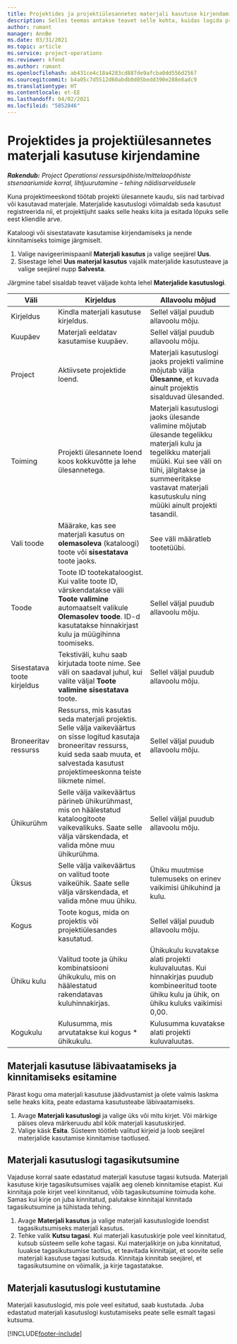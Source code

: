 ```yaml
---
title: Projektides ja projektiülesannetes materjali kasutuse kirjendamine
description: Selles teemas antakse teavet selle kohta, kuidas logida projektides ja projektiülesannetes materjalide kasutamist.
author: rumant
manager: AnnBe
ms.date: 03/31/2021
ms.topic: article
ms.service: project-operations
ms.reviewer: kfend
ms.author: rumant
ms.openlocfilehash: ab431ce4c18a4283cd887de9afcba0dd556d2567
ms.sourcegitcommit: b4a05c7d5512d60abdb0d05bedd390e288e8adc9
ms.translationtype: HT
ms.contentlocale: et-EE
ms.lasthandoff: 04/02/2021
ms.locfileid: "5852846"
---
```

# <a name="record-material-usage-on-projects-and-project-tasks"></a>Projektides ja projektiülesannetes materjali kasutuse kirjendamine

_**Rakendub:** Project Operationsi ressursipõhiste/mittelaopõhiste stsenaariumide korral, lihtjuurutamine – tehing näidisarveldusele_

Kuna projektimeeskond töötab projekti ülesannete kaudu, siis nad tarbivad või kasutavad materjale. Materjalide kasutuslogi võimaldab seda kasutust registreerida nii, et projektijuht saaks selle heaks kiita ja esitada lõpuks selle eest kliendile arve. 

Kataloogi või sisestatavate kasutamise kirjendamiseks ja nende kinnitamiseks toimige järgmiselt. 

1. Valige navigeerimispaanil **Materjali kasutus** ja valige seejärel **Uus**.
2. Sisestage lehel **Uus materjal kasutus** vajalik materjalide kasutusteave ja valige seejärel nupp **Salvesta**.

Järgmine tabel sisaldab teavet väljade kohta lehel **Materjalide kasutuslogi**. 

| **Väli** | **Kirjeldus** | **Allavoolu mõjud** |
| --- | --- | --- |
| Kirjeldus | Kindla materjali kasutuse kirjeldus. | Sellel väljal puudub allavoolu mõju. |
| Kuupäev | Materjali eeldatav kasutamise kuupäev. | Sellel väljal puudub allavoolu mõju. |
| Project | Aktiivsete projektide loend. | Materjali kasutuslogi jaoks projekti valimine mõjutab välja **Ülesanne**, et kuvada ainult projektis sisalduvad ülesanded. |
| Toiming | Projekti ülesannete loend koos kokkuvõtte ja lehe ülesannetega. | Materjali kasutuslogi jaoks ülesande valimine mõjutab ülesande tegelikku materjali kulu ja tegelikku materjali müüki. Kui see väli on tühi, jälgitakse ja summeeritakse vastavat materjali kasutuskulu ning müüki ainult projekti tasandil. |
| Vali toode | Määrake, kas see materjali kasutus on **olemasoleva** (kataloogi) toote või **sisestatava** toote jaoks. | See väli määratleb tootetüübi. |
| Toode | Toote ID tootekataloogist. Kui valite toote ID, värskendatakse väli **Toote valimine** automaatselt valikule **Olemasolev toode**. ID-d kasutatakse hinnakirjast kulu ja müügihinna toomiseks. | Sellel väljal puudub allavoolu mõju. |
| Sisestatava toote kirjeldus | Tekstiväli, kuhu saab kirjutada toote nime. See väli on saadaval juhul, kui valite väljal **Toote valimine** **sisestatava** toote.| Sellel väljal puudub allavoolu mõju. |
| Broneeritav ressurss| Ressurss, mis kasutas seda materjali projektis. Selle välja vaikeväärtus on sisse logitud kasutaja broneeritav ressurss, kuid seda saab muuta, et salvestada kasutust projektimeeskonna teiste liikmete nimel. | Sellel väljal puudub allavoolu mõju. |
| Ühikurühm | Selle välja vaikeväärtus pärineb ühikurühmast, mis on häälestatud kataloogitoote vaikevalikuks. Saate selle välja värskendada, et valida mõne muu ühikurühma. | Sellel väljal puudub allavoolu mõju. |
| Üksus | Selle välja vaikeväärtus on valitud toote vaikeühik. Saate selle välja värskendada, et valida mõne muu ühiku. | Ühiku muutmise tulemuseks on erinev vaikimisi ühikuhind ja kulu. |
| Kogus | Toote kogus, mida on projektis või projektiülesandes kasutatud. | Sellel väljal puudub allavoolu mõju. |
| Ühiku kulu | Valitud toote ja ühiku kombinatsiooni ühikukulu, mis on häälestatud rakendatavas kuluhinnakirjas. | Ühikukulu kuvatakse alati projekti kuluvaluutas. Kui hinnakirjas puudub kombineeritud toote ühiku kulu ja ühik, on ühiku kuluks vaikimisi 0,00. |
| Kogukulu | Kulusumma, mis arvutatakse kui kogus \* ühikukulu.| Kulusumma kuvatakse alati projekti kuluvaluutas. |


## <a name="submit-material-usage-for-review-and-approval"></a>Materjali kasutuse läbivaatamiseks ja kinnitamiseks esitamine 
Pärast kogu oma materjali kasutuse jäädvustamist ja olete valmis laskma selle heaks kiita, peate edastama kasutusteabe läbivaatamiseks.

1. Avage **Materjali kasutuslogi** ja valige üks või mitu kirjet. Või märkige päises oleva märkeruudu abil kõik materjali kasutuskirjed.
2. Valige käsk **Esita**. Süsteem töötleb valitud kirjeid ja loob seejärel materjalide kasutamise kinnitamise taotlused.

## <a name="recall-a-material-usage-log"></a>Materjali kasutuslogi tagasikutsumine

Vajaduse korral saate edastatud materjali kasutuse tagasi kutsuda. Materjali kasutuse kirje tagasikutsumises vajalik aeg oleneb kinnitamise etapist.  Kui kinnitaja pole kirjet veel kinnitanud, võib tagasikutsumine toimuda kohe. Samas kui kirje on juba kinnitatud, palutakse kinnitajal kinnitada tagasikutsumine ja tühistada tehing.

1. Avage **Materjali kasutus** ja valige materjali kasutuslogide loendist tagasikutsumiseks materjali kasutus.
2. Tehke valik **Kutsu tagasi**. Kui materjali kasutuskirje pole veel kinnitatud, kutsub süsteem selle kohe tagasi. Kui materjalikirje on juba kinnitatud, luuakse tagasikutsumise taotlus, et teavitada kinnitajat, et soovite selle materjali kasutuse tagasi kutsuda. Kinnitaja kinnitab seejärel, et tagasikutsumine on võimalik, ja kirje tagastatakse.

## <a name="delete-a-material-usage-log"></a>Materjali kasutuslogi kustutamine

Materjali kasutuslogid, mis pole veel esitatud, saab kustutada. Juba edastatud materjali kasutuslogi kustutamiseks peate selle esmalt tagasi kutsuma.



[!INCLUDE[footer-include](../includes/footer-banner.md)]
